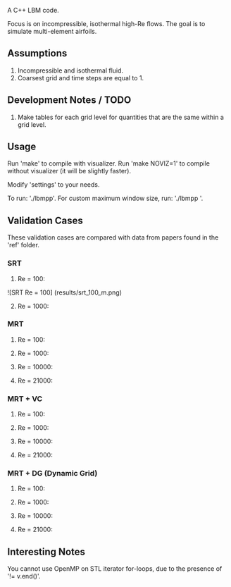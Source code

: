 A C++ LBM code.  

Focus is on incompressible, isothermal high-Re flows. 
The goal is to simulate multi-element airfoils.

## Assumptions

1. Incompressible and isothermal fluid.  
2. Coarsest grid and time steps are equal to 1.  

## Development Notes / TODO

1. Make tables for each grid level for quantities that are the same within a grid level.  



## Usage

Run 'make' to compile with visualizer. 
Run 'make NOVIZ=1' to compile without visualizer (it will be slightly faster). 

Modify 'settings' to your needs.  

To run: './lbmpp'. 
For custom maximum window size, run: './lbmpp <maximum resolution dimension>'.


## Validation Cases

These validation cases are compared with data from papers found in the 
'ref' folder.  

### SRT

1. Re = 100:  

![SRT Re = 100]
(results/srt_100_m.png)


2. Re = 1000:  

### MRT

1. Re = 100:  

2. Re = 1000:  

3. Re = 10000:  

4. Re = 21000:  

### MRT + VC

1. Re = 100:  

2. Re = 1000:  

3. Re = 10000:  

4. Re = 21000:  

### MRT + DG (Dynamic Grid)

1. Re = 100:  

2. Re = 1000:  

3. Re = 10000:  

4. Re = 21000:  

## Interesting Notes

You cannot use OpenMP on STL iterator for-loops, due to the presence of '!= v.end()'. 




